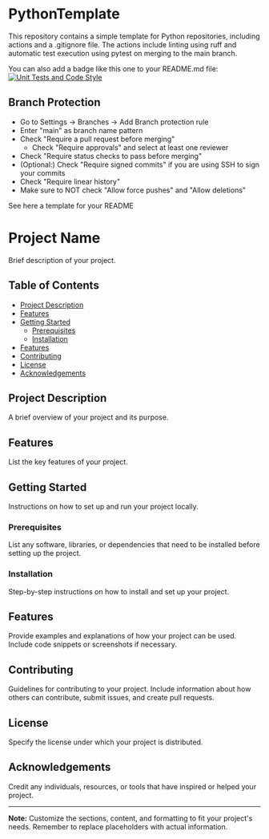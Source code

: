 # PythonTemplate
This repository contains a simple template for Python repositories, including actions and a .gitignore file. The actions include linting using ruff and automatic test execution using pytest on merging to the main branch.

You can also add a badge like this one to your README.md file:
[![Unit Tests and Code Style](https://github.com/frehburg/PythonTemplate/actions/workflows/python-app.yaml/badge.svg)](https://github.com/frehburg/PythonTemplate/actions/workflows/python-app.yaml)

## Branch Protection
- Go to Settings -> Branches -> Add Branch protection rule
- Enter "main" as branch name pattern
- Check "Require a pull request before merging"
  - Check "Require approvals" and select at least one reviewer
- Check "Require status checks to pass before merging"
- (Optional:) Check "Require signed commits" if you are using SSH to sign your commits
- Check "Require linear history"
- Make sure to NOT check "Allow force pushes" and "Allow deletions"

See here a template for your README

# Project Name

Brief description of your project.

## Table of Contents

- [Project Description](#project-description)
- [Features](#features)
- [Getting Started](#getting-started)
    - [Prerequisites](#prerequisites)
    - [Installation](#installation)
- [Features](#features)
- [Contributing](#contributing)
- [License](#license)
- [Acknowledgements](#acknowledgements)

## Project Description

A brief overview of your project and its purpose.

## Features

List the key features of your project.

## Getting Started

Instructions on how to set up and run your project locally.

### Prerequisites

List any software, libraries, or dependencies that need to be installed before setting up the project.

### Installation

Step-by-step instructions on how to install and set up your project.

## Features

Provide examples and explanations of how your project can be used. Include code snippets or screenshots if necessary.

## Contributing

Guidelines for contributing to your project. Include information about how others can contribute, submit issues, and create pull requests.

## License

Specify the license under which your project is distributed.

## Acknowledgements

Credit any individuals, resources, or tools that have inspired or helped your project.

---

**Note:** Customize the sections, content, and formatting to fit your project's needs. Remember to replace placeholders with actual information.
